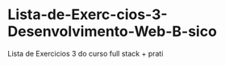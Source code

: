 # Lista-de-Exerc-cios-3-Desenvolvimento-Web-B-sico
Lista de Exercicios 3 do curso full stack + prati
